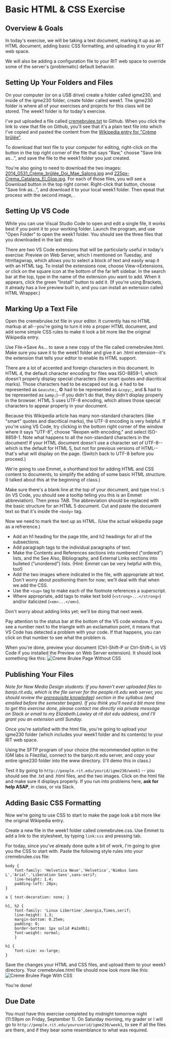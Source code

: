 # Basic HTML & CSS Exercise 

## Overview & Goals

In today's exercise, we will be taking a text document, marking it up as an HTML document, adding basic CSS formatting, and uploading it to your RIT web space. 

We will also be adding a configuration file to your RIT web space to override some of the server's (problematic) default behavior.

## Setting Up Your Folders and Files

On your computer (or on a USB drive) create a folder called igme230, and inside of the igme230 folder, create folder called week1. The igme230 folder is where all of your exercises and projects for this class will be stored. The week1 folder is for today's exercise. 

I've put uploaded a file called [cremebrulee.txt](cremebrulee.txt) to Github. When you click the link to view that file on Github, you'll see that it's a plain text file into which I've copied and pasted the content from the [Wikipedia entry for "Crème brûlée"](https://en.wikipedia.org/wiki/Cr%C3%A8me_br%C3%BBl%C3%A9e). 

To download that text file to your computer for editing, right-click on the button in the top right corner of the file that says "Raw," choose "Save link as...", and save the file to the week1 folder you just created.

You're also going to need to download the two images: [2014_0531_Crème_brûlée_Doi_Mae_Salong.jpg](2014_0531_Crème_brûlée_Doi_Mae_Salong.jpg) and [225px-Crema_Catalana_El_Glop.jpg](225px-Crema_Catalana_El_Glop.jpg). For each of those files, you will see a Download button in the top right corner. Right-click that button, choose "Save link as...", and download it to your local week1 folder. Then epeat that process with the second image, . 

## Setting Up VS Code

While you can use Visual Studio Code to open and edit a single file, it works best if you point it to your working folder. Launch the program, and use "Open Folder" to open the week1 folder. You should see the three files that you downloaded in the last step. 

There are two VS Code extensions that will be particularly useful in today's exercise:  Preview on Web Server, which I mentioned on Tuesday, and htmltagwrap, which allows you to select a block of text and easily wrap it with an HTML tag. To install the extensions now, choose View->Extensions, or click on the square icon at the bottom of the far left sidebar. In the search bar at the top, type in the name of the extension you want to add. When it appears, click the green "Install" button to add it. (If you're using Brackets, it already has a live preview built in, and you can install an extension called HTML Wrapper.) 

## Marking Up a Text File

Open the cremebrulee.txt file in your editor. It currently has no HTML markup at all--you're going to turn it into a proper HTML document, and add some simple CSS rules to make it look a bit more like the original Wikipedia entry. 

Use File->Save As... to save a new copy of the file called cremebrulee.html. Make sure you save it to the week1 folder and give it an .html extension--it's the extension that tells your editor to enable its HTML support. 

There are a lot of accented and foreign characters in this document. In HTML 4, the default character encoding for files was ISO-8859-1, which doesn't properly display special characters (like smart quotes and diacritical marks). Those characters had to be escaped out (e.g. &eacute; had to be represented as `&eacute;`, &copy; had to be represented as `&copy;`, and & had to be represented as `&amp;`)--if you didn't do that, they didn't display properly in the browser. HTML 5 uses UTF-8 encoding, which allows those special characters to appear properly in your document.

Because this Wikipedia article has many non-standard characters (like "smart" quotes and diacritical marks), the UTF-8 encoding is very helpful. If you're using VS Code, try clicking in the bottom right corner of the window where it says "UTF-8", choose "Reopen with encoding," and select ISO-8859-1. Note what happens to all the non-standard characters in the document! If your HTML document doesn't use a character set of UTF-8--which is the default for HTML 5, but not for previous versions of HTML--that's what will display on the page. (Switch back to UTF-8 before you proceed.) 

We're going to use Emmet, a shorthand tool for adding HTML and CSS content to documents, to simplify the adding of some basic HTML structure. (I talked about this at the beginning of class.)

Make sure there's a blank line at the top of your document, and type `html:5` (in VS Code, you should see a tooltip telling you this is an Emmet abbreviation). Then press TAB. The abbreviation should be replaced with the basic structure for an HTML 5 document. Cut and paste the document text so that it's inside the `<body>` tag. 

Now we need to mark the text up as HTML. (Use the actual wikipedia page as a refrerence.)

- Add an h1 heading for the page title, and h2 headings for all of the subsections.
- Add paragraph tags to the individual paragraphs of text. 
- Make the Contents and References sections into numbered ("ordered") lists, and the See Also, Bibliography, and External Links sections into bulleted ("unordered") lists. (Hint: Emmet can be very helpful with this, too!)
- Add the two images where indicated in the file, with appropriate alt text. Don't worry about positioning them for now; we'll deal with that when we add the CSS. 
- Use the `<sup>` tag to make each of the footnote references a superscript.
- Where appropriate, add tags to make text bold (`<strong>...</strong>`) and/or italicized (`<em>...</em>`).

Don't worry about adding links yet; we'll be doing that next week. 

Pay attention to the status bar at the bottom of the VS code window. If you see a number next to the triangle with an exclamation point, it means that VS Code has detected a problem with your code. If that happens, you can click on that number to see what the problem is. 

When you're done, preview your document (Ctrl-Shift-P or Ctrl-Shift-L in VS Code if you installed the Preview on Web Server extension). It should look something like this: ![Creme Brulee Page Without CSS](cremebrulee1.png)

## Publishing Your Files

*Note for New Media Design students: If you haven't ever uploaded files to banjo.rit.edu, which is the file server for the people.rit.edu web server, you should review the [prerequisite knowledge](../../README.md#prereq)) section in the syllabus (and emailed before the semester began). If you think you'll need a bit more time to get this exercise done, please contact me directly via private message on Slack or email to my Elizabeth.Lawley at rit dot edu address, and I'll grant you an extension until Sunday.*
 
Once you're satisfied with the html file, you're going to upload your igme230 folder (which includes your week1 folder and its contents) to your RIT web space. 

Using the SFTP program of your choice (the recommended option in the IGM labs is Filezilla), connect to the banjo.rit.edu server, and copy your entire igme230 folder into the www directory. (I'll demo this in class.)

Test it by going to `http://people.rit.edu/yourid/igme230/week1` -- you should see the .txt and .html files, and the two images. Click on the html file and make sure it displays properly. If you run into problems here, **ask for help ASAP**, in class, or via Slack. 

## Adding Basic CSS Formatting
Now we're going to use CSS to start to make the page look a bit more like the original Wikipedia entry.

Create a new file in the week1 folder called cremebrulee.css. Use Emmet to add a link to the stylesheet, by typing `link:css` and pressing tab. 

For today, since you've already done quite a bit of work, I'm going to give you the CSS to start with. Paste the following style rules into your cremebrulee.css file:

```
body {
    font-family: 'Helvetica Neue','Helvetica','Nimbus Sans L','Arial','Liberation Sans',sans-serif;
    line-height: 1.4;
    padding-left: 20px;
}

a { text-decoration: none; }

h1, h2 {
    font-family: 'Linux Libertine',Georgia,Times,serif;
    line-height: 1.3;
    margin-bottom: 0.25em;
    padding: 0;
    border-bottom: 1px solid #a2a9b1;
    font-weight: normal;
    }

h1 {
    font-size: xx-large;
}
```
Save the changes your HTML and CSS files, and upload them to your week1 directory. Your cremebrulee.html file should now look more like this: ![Creme Brulee Page With CSS](cremebrulee2.png)

You're done!

## Due Date
You must have this exercise completed by midnight tomorrow night (11:59pm on Friday, September 1). On Saturday morning, my grader or I will go to `http://people.rit.edu/youruserid/igme230/week1`, to see if all the files are there, and if they bear some resemblance to what was required. 
